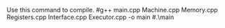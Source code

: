  Use this command to compile.
#g++ main.cpp Machine.cpp Memory.cpp Registers.cpp Interface.cpp Executor.cpp -o main
#.\main
